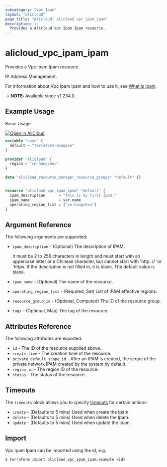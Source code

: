 ```yaml
---
subcategory: "Vpc Ipam"
layout: "alicloud"
page_title: "Alicloud: alicloud_vpc_ipam_ipam"
description: |-
  Provides a Alicloud Vpc Ipam Ipam resource.
---
```


# alicloud_vpc_ipam_ipam

Provides a Vpc Ipam Ipam resource.

IP Address Management.

For information about Vpc Ipam Ipam and how to use it, see [What is Ipam](https://www.alibabacloud.com/help/en/).

-> **NOTE:** Available since v1.234.0.

## Example Usage

Basic Usage

<div style="display: block;margin-bottom: 40px;"><div class="oics-button" style="float: right;position: absolute;margin-bottom: 10px;">
  <a href="https://api.aliyun.com/terraform?resource=alicloud_vpc_ipam_ipam&exampleId=b459cbe2-7f5c-1a5b-7669-f4ec31cc9b1a233f7262&activeTab=example&spm=docs.r.vpc_ipam_ipam.0.b459cbe27f&intl_lang=EN_US" target="_blank">
    <img alt="Open in AliCloud" src="https://img.alicdn.com/imgextra/i1/O1CN01hjjqXv1uYUlY56FyX_!!6000000006049-55-tps-254-36.svg" style="max-height: 44px; max-width: 100%;">
  </a>
</div></div>

```terraform
variable "name" {
  default = "terraform-example"
}

provider "alicloud" {
  region = "cn-hangzhou"
}

data "alicloud_resource_manager_resource_groups" "default" {}


resource "alicloud_vpc_ipam_ipam" "default" {
  ipam_description      = "This is my first Ipam."
  ipam_name             = var.name
  operating_region_list = ["cn-hangzhou"]
}
```

## Argument Reference

The following arguments are supported:
* `ipam_description` - (Optional) The description of IPAM.

  It must be 2 to 256 characters in length and must start with an uppercase letter or a Chinese character, but cannot start with 'http: // 'or 'https. If the description is not filled in, it is blank. The default value is blank.
* `ipam_name` - (Optional) The name of the resource.
* `operating_region_list` - (Required, Set) List of IPAM effective regions.
* `resource_group_id` - (Optional, Computed) The ID of the resource group.
* `tags` - (Optional, Map) The tag of the resource.

## Attributes Reference

The following attributes are exported:
* `id` - The ID of the resource supplied above.
* `create_time` - The creation time of the resource.
* `private_default_scope_id` - After an IPAM is created, the scope of the private network IPAM created by the system by default.
* `region_id` - The region ID of the resource.
* `status` - The status of the resource.

## Timeouts

The `timeouts` block allows you to specify [timeouts](https://www.terraform.io/docs/configuration-0-11/resources.html#timeouts) for certain actions:
* `create` - (Defaults to 5 mins) Used when create the Ipam.
* `delete` - (Defaults to 5 mins) Used when delete the Ipam.
* `update` - (Defaults to 5 mins) Used when update the Ipam.

## Import

Vpc Ipam Ipam can be imported using the id, e.g.

```shell
$ terraform import alicloud_vpc_ipam_ipam.example <id>
```